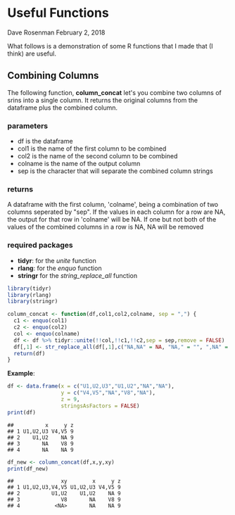 Useful Functions
================
Dave Rosenman
February 2, 2018

What follows is a demonstration of some R functions that I made that (I think) are useful.

Combining Columns
-----------------

The following function, **column\_concat** let's you combine two columns of srins into a single column. It returns the original columns from the dataframe plus the combined column.

### parameters

-   df is the dataframe
-   col1 is the name of the first column to be combined
-   col2 is the name of the second column to be combined
-   colname is the name of the output column
-   sep is the character that will separate the combined column strings

### returns

A dataframe with the first column, 'colname', being a combination of two columns seperated by "sep". If the values in each column for a row are NA, the output for that row in 'colname' will be NA. If one but not both of the values of the combined columns in a row is NA, NA will be removed

### required packages

-   **tidyr**: for the *unite* function
-   **rlang**: for the *enquo* function
-   **stringr** for the *string\_replace\_all* function

``` r
library(tidyr)
library(rlang)
library(stringr)

column_concat <- function(df,col1,col2,colname, sep = ",") {
  c1 <- enquo(col1)
  c2 <- enquo(col2)
  col <- enquo(colname)
  df <- df %>% tidyr::unite(!!col,!!c1,!!c2,sep = sep,remove = FALSE)
  df[,1] <- str_replace_all(df[,1],c("NA,NA" = NA, "NA," = "", ",NA" = ""))
  return(df)
}
```

**Example**:

``` r
df <- data.frame(x = c("U1,U2,U3","U1,U2","NA","NA"),
                 y = c("V4,V5","NA","V8","NA"), 
                 z = 9,
                 stringsAsFactors = FALSE)
print(df)
```

    ##          x     y z
    ## 1 U1,U2,U3 V4,V5 9
    ## 2    U1,U2    NA 9
    ## 3       NA    V8 9
    ## 4       NA    NA 9

``` r
df_new <- column_concat(df,x,y,xy)
print(df_new)
```

    ##               xy        x     y z
    ## 1 U1,U2,U3,V4,V5 U1,U2,U3 V4,V5 9
    ## 2          U1,U2    U1,U2    NA 9
    ## 3             V8       NA    V8 9
    ## 4           <NA>       NA    NA 9
